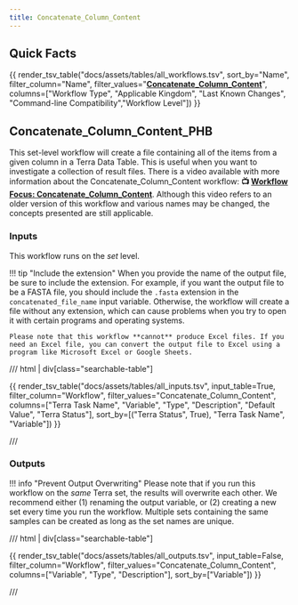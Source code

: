 ```yaml
---
title: Concatenate_Column_Content
---
```


## Quick Facts

{{ render_tsv_table("docs/assets/tables/all_workflows.tsv", sort_by="Name", filter_column="Name", filter_values="[**Concatenate_Column_Content**](../workflows/data_export/concatenate_column_content.md)", columns=["Workflow Type", "Applicable Kingdom", "Last Known Changes", "Command-line Compatibility","Workflow Level"]) }}

## Concatenate_Column_Content_PHB

This set-level workflow will create a file containing all of the items from a given column in a Terra Data Table. This is useful when you want to investigate a collection of result files. There is a video available with more information about the Concatenate_Column_Content workflow: **📺 [Workflow Focus: Concatenate_Column_Content](https://www.youtube.com/watch?v=T5Gnj9BtC9I)**. Although this video refers to an older version of this workflow and various names may be changed, the concepts presented are still applicable.

### Inputs

This workflow runs on the _set_ level.

!!! tip "Include the extension"
    When you provide the name of the output file, be sure to include the extension. For example, if you want the output file to be a FASTA file, you should include the `.fasta` extension in the `concatenated_file_name` input variable. Otherwise, the workflow will create a file without any extension, which can cause problems when you try to open it with certain programs and operating systems.

    Please note that this workflow **cannot** produce Excel files. If you need an Excel file, you can convert the output file to Excel using a program like Microsoft Excel or Google Sheets.

/// html | div[class="searchable-table"]

{{ render_tsv_table("docs/assets/tables/all_inputs.tsv", input_table=True, filter_column="Workflow", filter_values="Concatenate_Column_Content", columns=["Terra Task Name", "Variable", "Type", "Description", "Default Value", "Terra Status"], sort_by=[("Terra Status", True), "Terra Task Name", "Variable"]) }}

///

### Outputs

!!! info "Prevent Output Overwriting"
    Please note that if you run this workflow on the _same_ Terra set, the results will overwrite each other. We recommend either (1) renaming the output variable, or (2) creating a new set every time you run the workflow. Multiple sets containing the same samples can be created as long as the set names are unique.

/// html | div[class="searchable-table"]

{{ render_tsv_table("docs/assets/tables/all_outputs.tsv", input_table=False, filter_column="Workflow", filter_values="Concatenate_Column_Content", columns=["Variable", "Type", "Description"], sort_by=["Variable"]) }}

///

